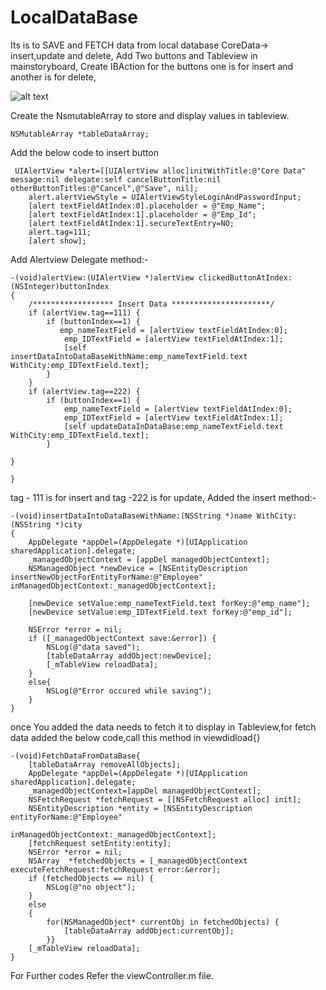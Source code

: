 # LocalDataBase
Its is to SAVE and FETCH data from local database
CoreData-> insert,update and delete,
Add Two buttons and Tableview in mainstoryboard,
Create IBAction for the buttons one is for insert and another is for delete,

![alt text](https://github.com/RMohanRaj/LocalDataBase/edit/master/core.jpeg)

Create the NsmutableArray to store and display values in tableview.
```
NSMutableArray *tableDataArray;
```

Add the below code to insert button
```
 UIAlertView *alert=[[UIAlertView alloc]initWithTitle:@"Core Data" message:nil delegate:self cancelButtonTitle:nil otherButtonTitles:@"Cancel",@"Save", nil];
    alert.alertViewStyle = UIAlertViewStyleLoginAndPasswordInput;
    [alert textFieldAtIndex:0].placeholder = @"Emp_Name";
    [alert textFieldAtIndex:1].placeholder = @"Emp_Id";
    [alert textFieldAtIndex:1].secureTextEntry=NO;
    alert.tag=111;
    [alert show];
```
Add Alertview Delegate method:-
```
-(void)alertView:(UIAlertView *)alertView clickedButtonAtIndex:(NSInteger)buttonIndex
{
    /****************** Insert Data **********************/
    if (alertView.tag==111) {
        if (buttonIndex==1) {
           emp_nameTextField = [alertView textFieldAtIndex:0];
            emp_IDTextField = [alertView textFieldAtIndex:1];
            [self insertDataIntoDataBaseWithName:emp_nameTextField.text WithCity:emp_IDTextField.text];
        }
    }
    if (alertView.tag==222) {
        if (buttonIndex==1) {
            emp_nameTextField = [alertView textFieldAtIndex:0];
            emp_IDTextField = [alertView textFieldAtIndex:1];
            [self updateDataInDataBase:emp_nameTextField.text WithCity:emp_IDTextField.text];
        }

}

}
```
tag - 111 is for insert and tag -222 is for update,
Added the insert method:-
```
-(void)insertDataIntoDataBaseWithName:(NSString *)name WithCity:(NSString *)city
{
    AppDelegate *appDel=(AppDelegate *)[UIApplication sharedApplication].delegate;
    _managedObjectContext = [appDel managedObjectContext];
    NSManagedObject *newDevice = [NSEntityDescription insertNewObjectForEntityForName:@"Employee" inManagedObjectContext:_managedObjectContext];
    
    [newDevice setValue:emp_nameTextField.text forKey:@"emp_name"];
    [newDevice setValue:emp_IDTextField.text forKey:@"emp_id"];
    
    NSError *error = nil;
    if ([_managedObjectContext save:&error]) {
        NSLog(@"data saved");
        [tableDataArray addObject:newDevice];
        [_mTableView reloadData];
    }
    else{
        NSLog(@"Error occured while saving");
    }
}
```
once You added the data needs to fetch it to display in Tableview,for fetch data added the below code,call this method in viewdidload{}
```
-(void)FetchDataFromDataBase{
    [tableDataArray removeAllObjects];
    AppDelegate *appDel=(AppDelegate *)[UIApplication sharedApplication].delegate;
    _managedObjectContext=[appDel managedObjectContext];
    NSFetchRequest *fetchRequest = [[NSFetchRequest alloc] init];
    NSEntityDescription *entity = [NSEntityDescription entityForName:@"Employee"
                                              inManagedObjectContext:_managedObjectContext];
    [fetchRequest setEntity:entity];
    NSError *error = nil;
    NSArray  *fetchedObjects = [_managedObjectContext executeFetchRequest:fetchRequest error:&error];
    if (fetchedObjects == nil) {
        NSLog(@"no object");
    }
    else
    {
        for(NSManagedObject* currentObj in fetchedObjects) {
            [tableDataArray addObject:currentObj];
        }}
    [_mTableView reloadData];
}
```
For Further codes Refer the viewController.m file.
